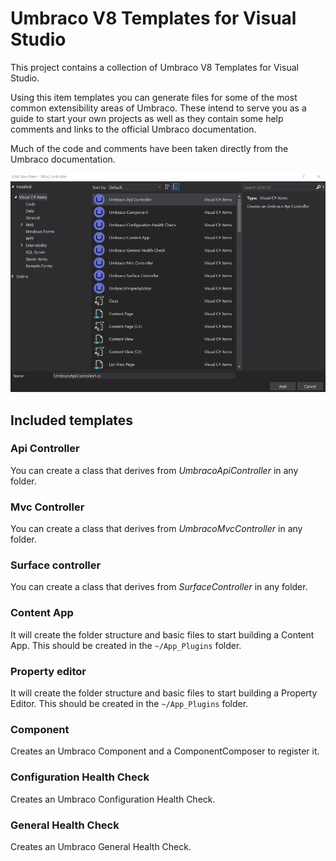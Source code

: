 # Umbraco V8 Templates for Visual Studio

This project contains a collection of Umbraco V8 Templates for Visual Studio.

Using this item templates you can generate files for some of the most common extensibility areas of Umbraco. These intend to serve you as a guide to start your own projects as well as they contain some help comments and links to the official Umbraco documentation.

Much of the code and comments have been taken directly from the Umbraco documentation.

![Item Templates](https://github.com/skartknet/UmbracoVSTemplates/blob/master/docs/screenshot1.png?raw=true)

## Included templates

### Api Controller

You can create a class that derives from _UmbracoApiController_ in any folder.

### Mvc Controller

You can create a class that derives from _UmbracoMvcController_ in any folder.

### Surface controller

You can create a class that derives from _SurfaceController_ in any folder.

### Content App

It will create the folder structure and basic files to start building a Content App. This should be created in the `~/App_Plugins` folder.

### Property editor

It will create the folder structure and basic files to start building a Property Editor. This should be created in the `~/App_Plugins` folder.

### Component

Creates an Umbraco Component and a ComponentComposer to register it.

### Configuration Health Check

Creates an Umbraco Configuration Health Check.

### General Health Check

Creates an Umbraco General Health Check.
